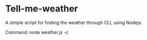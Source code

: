 # Tell-me-weather
A simple script for finding the weather through CLI, using Nodejs.

Command: node weather.js -c <city name>
